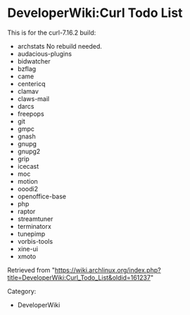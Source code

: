 DeveloperWiki:Curl Todo List
============================

This is for the curl-7.16.2 build:

-   archstats No rebuild needed.
-   audacious-plugins
-   bidwatcher
-   bzflag
-   came
-   centericq
-   clamav
-   claws-mail
-   darcs
-   freepops
-   git
-   gmpc
-   gnash
-   gnupg
-   gnupg2
-   grip
-   icecast
-   moc
-   motion
-   ooodi2
-   openoffice-base
-   php
-   raptor
-   streamtuner
-   terminatorx
-   tunepimp
-   vorbis-tools
-   xine-ui
-   xmoto

Retrieved from
"https://wiki.archlinux.org/index.php?title=DeveloperWiki:Curl_Todo_List&oldid=161237"

Category:

-   DeveloperWiki
